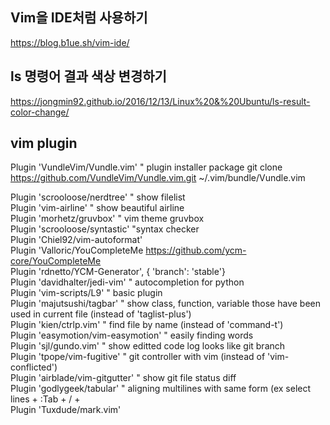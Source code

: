 ## Vim을 IDE처럼 사용하기
https://blog.b1ue.sh/vim-ide/

## ls 명령어 결과 색상 변경하기
https://jongmin92.github.io/2016/12/13/Linux%20&%20Ubuntu/ls-result-color-change/

## vim plugin
Plugin 'VundleVim/Vundle.vim'      " plugin installer package
git clone https://github.com/VundleVim/Vundle.vim.git ~/.vim/bundle/Vundle.vim

Plugin 'scrooloose/nerdtree'       " show filelist</br>
Plugin 'vim-airline'               " show beautiful airline</br>
Plugin 'morhetz/gruvbox'           " vim theme gruvbox</br>
Plugin 'scrooloose/syntastic' "syntax checker</br>
Plugin 'Chiel92/vim-autoformat'</br>
Plugin 'Valloric/YouCompleteMe  https://github.com/ycm-core/YouCompleteMe</br>
Plugin 'rdnetto/YCM-Generator', { 'branch': 'stable'}</br>
Plugin 'davidhalter/jedi-vim'      " autocompletion for python</br>
Plugin 'vim-scripts/L9'            " basic plugin</br>
Plugin 'majutsushi/tagbar'         " show class, function, variable those have been used in current file (instead of 'taglist-plus')</br>
Plugin 'kien/ctrlp.vim'            " find file by name (instead of 'command-t')</br>
Plugin 'easymotion/vim-easymotion' " easily finding words</br>
Plugin 'sjl/gundo.vim'             " show editted code log looks like git branch</br>
Plugin 'tpope/vim-fugitive'        " git controller with vim (instead of 'vim-conflicted')</br>
Plugin 'airblade/vim-gitgutter'    " show git file status diff</br>
Plugin 'godlygeek/tabular'         " aligning multilines with same form (ex select lines + :Tab + / + <char></br>
Plugin 'Tuxdude/mark.vim'
